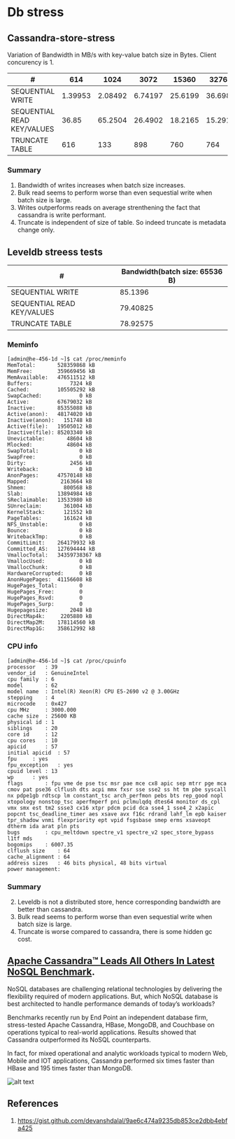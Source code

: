 # Db stress


## Cassandra-store-stress


Variation of Bandwidth in MB/s with key-value batch size in Bytes. Client concurency is 1.

| #                          	| 614     	| 1024    	| 3072    	| 15360    	| 32768   	| 65536   	|
|----------------------------	|---------	|---------	|---------	|----------	|---------	|---------	|
| SEQUENTIAL WRITE           	| 1.39953 	| 2.08492 	| 6.74197 	| 25.6199  	| 36.6982 	| 50.0723 	|
| SEQUENTIAL READ KEY/VALUES 	| 36.85   	| 65.2504 	| 26.4902 	| 18.2165  	| 15.2918 	| 44.0081 	|
| TRUNCATE TABLE             	| 616     	| 133     	| 898     	| 760      	| 764     	| 727     	|

### Summary
1. Bandwidth of writes increases when batch size increases. 
2. Bulk read seems to perform worse than even sequestial write when batch size is large.
3. Writes outperforms reads on average strenthening the fact that cassandra is write performant.
4. Truncate is independent of size of table. So indeed truncate is metadata change only.


## Leveldb streess tests

| #                          	| Bandwidth(batch size: 65536 B)    	|
|----------------------------	|------------------------------------	|
| SEQUENTIAL WRITE           	| 85.1396  	                          |
| SEQUENTIAL READ KEY/VALUES 	| 79.40825 	                          |
| TRUNCATE TABLE             	| 78.92575 	                          |

### Meminfo
```
[admin@he-456-1d ~]$ cat /proc/meminfo
MemTotal:       528359868 kB
MemFree:        359669456 kB
MemAvailable:   476511512 kB
Buffers:            7324 kB
Cached:         105505292 kB
SwapCached:            0 kB
Active:         67679032 kB
Inactive:       85355088 kB
Active(anon):   48174020 kB
Inactive(anon):   151748 kB
Active(file):   19505012 kB
Inactive(file): 85203340 kB
Unevictable:       48604 kB
Mlocked:           48604 kB
SwapTotal:             0 kB
SwapFree:              0 kB
Dirty:              2456 kB
Writeback:             0 kB
AnonPages:      47570148 kB
Mapped:          2163664 kB
Shmem:            800568 kB
Slab:           13894984 kB
SReclaimable:   13533980 kB
SUnreclaim:       361004 kB
KernelStack:      121552 kB
PageTables:       161624 kB
NFS_Unstable:          0 kB
Bounce:                0 kB
WritebackTmp:          0 kB
CommitLimit:    264179932 kB
Committed_AS:   127694444 kB
VmallocTotal:   34359738367 kB
VmallocUsed:           0 kB
VmallocChunk:          0 kB
HardwareCorrupted:     0 kB
AnonHugePages:  41156608 kB
HugePages_Total:       0
HugePages_Free:        0
HugePages_Rsvd:        0
HugePages_Surp:        0
Hugepagesize:       2048 kB
DirectMap4k:     2205880 kB
DirectMap2M:    178114560 kB
DirectMap1G:    358612992 kB
```

### CPU info
```
[admin@he-456-1d ~]$ cat /proc/cpuinfo
processor	: 39
vendor_id	: GenuineIntel
cpu family	: 6
model		: 62
model name	: Intel(R) Xeon(R) CPU E5-2690 v2 @ 3.00GHz
stepping	: 4
microcode	: 0x427
cpu MHz		: 3000.000
cache size	: 25600 KB
physical id	: 1
siblings	: 20
core id		: 12
cpu cores	: 10
apicid		: 57
initial apicid	: 57
fpu		: yes
fpu_exception	: yes
cpuid level	: 13
wp		: yes
flags		: fpu vme de pse tsc msr pae mce cx8 apic sep mtrr pge mca cmov pat pse36 clflush dts acpi mmx fxsr sse sse2 ss ht tm pbe syscall nx pdpe1gb rdtscp lm constant_tsc arch_perfmon pebs bts rep_good nopl xtopology nonstop_tsc aperfmperf pni pclmulqdq dtes64 monitor ds_cpl vmx smx est tm2 ssse3 cx16 xtpr pdcm pcid dca sse4_1 sse4_2 x2apic popcnt tsc_deadline_timer aes xsave avx f16c rdrand lahf_lm epb kaiser tpr_shadow vnmi flexpriority ept vpid fsgsbase smep erms xsaveopt dtherm ida arat pln pts
bugs		: cpu_meltdown spectre_v1 spectre_v2 spec_store_bypass l1tf mds
bogomips	: 6007.35
clflush size	: 64
cache_alignment	: 64
address sizes	: 46 bits physical, 48 bits virtual
power management:
```

### Summary
2. Leveldb is not a distributed store, hence corresponding bandwidth are better  than cassandra. 
3. Bulk read seems to perform worse than even sequestial write when batch size is large.
3. Truncate is worse compared to cassandra, there is some hidden gc cost. 

## [Apache Cassandra™ Leads All Others In Latest NoSQL Benchmark](https://www.datastax.com/apache-cassandra-leads-nosql-benchmark).

NoSQL databases are challenging relational technologies by delivering the flexibility required of modern applications. But, which NoSQL database is best architected to handle performance demands of today’s workloads? 

Benchmarks recently run by End Point an independent database firm, stress-tested Apache Cassandra, HBase, MongoDB, and Couchbase on operations typical to real-world applications. Results showed that Cassandra outperformed its NoSQL counterparts. 

In fact, for mixed operational and analytic workloads typical to modern Web, Mobile and IOT applications, Cassandra performed six times faster than HBase and 195 times faster than MongoDB.

![alt text](https://user-images.githubusercontent.com/5080310/63927250-f1961600-ca6a-11e9-9828-49aa7dd504ba.png)

## References
1. https://gist.github.com/devanshdalal/9ae6c474a9235db853ce2dbb4ebfa425
